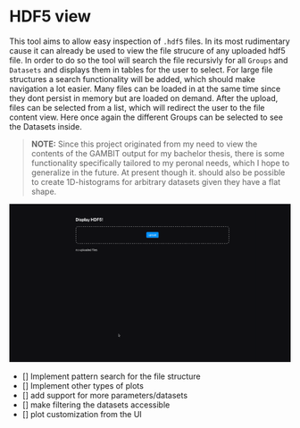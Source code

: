 # HDF5 view

This tool aims to allow easy inspection of ```.hdf5``` files. In its most rudimentary cause it can already be used to view the file strucure
of any uploaded hdf5 file. In order to do so the tool will search the file recursivly for all ```Groups``` and ```Datasets``` and displays
them in tables for the user to select. For large file structures a search functionality will be added, which should make navigation a lot 
easier. Many files can be loaded in at the same time since they dont persist in memory but are loaded on demand. After the upload, files
can be selected from a list, which will redirect the user to the file content view. Here once again the different Groups can be selected
to see the Datasets inside.

> **NOTE:** Since this project originated from my need to view the contents of the GAMBIT output for my bachelor thesis, there is some 
> functionality specifically tailored to my peronal needs, which I hope to generalize in the future.
> At present though it. should also be possible to create 1D-histograms for arbitrary datasets given they have a flat shape.


![showcase gif](assets/showcase.gif)

- [] Implement pattern search for the file structure
- [] Implement other types of plots
- [] add support for more parameters/datasets
- [] make filtering the datasets accessible
- [] plot customization from the UI
